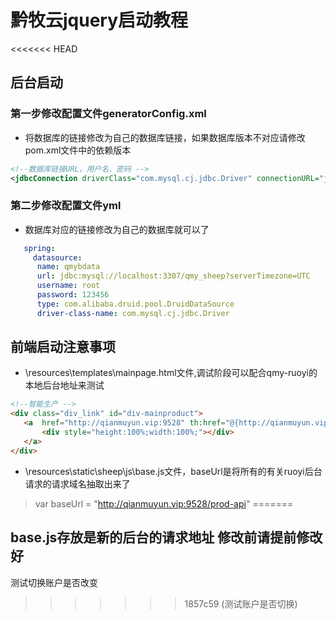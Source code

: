 # 黔牧云jquery启动教程

<<<<<<< HEAD

## 后台启动
### 第一步修改配置文件generatorConfig.xml
- 将数据库的链接修改为自己的数据库链接，如果数据库版本不对应请修改pom.xml文件中的依赖版本
```xml
<!--数据库链接URL，用户名、密码 -->
<jdbcConnection driverClass="com.mysql.cj.jdbc.Driver" connectionURL="jdbc:mysql://localhost:3307/qmy_sheep?serverTimezone=UTC" userId="root" password="123456">
```
   
### 第二步修改配置文件yml
- 数据库对应的链接修改为自己的数据库就可以了
```yml
   spring: 
     datasource: 
      name: qmybdata
      url: jdbc:mysql://localhost:3307/qmy_sheep?serverTimezone=UTC
      username: root
      password: 123456
      type: com.alibaba.druid.pool.DruidDataSource
      driver-class-name: com.mysql.cj.jdbc.Driver
```
## 前端启动注意事项
- \resources\templates\mainpage.html文件,调试阶段可以配合qmy-ruoyi的本地后台地址来测试
```html
<!--智能生产 -->
<div class="div_link" id="div-mainproduct">
   <a  href="http://qianmuyun.vip:9528" th:href="@{http://qianmuyun.vip:9528}">
       <div style="height:100%;width:100%;"></div>
   </a>
</div>
```
- \resources\static\sheep\js\base.js文件，baseUrl是将所有的有关ruoyi后台请求的请求域名抽取出来了
> var baseUrl = "http://qianmuyun.vip:9528/prod-api"
=======
## base.js存放是新的后台的请求地址 修改前请提前修改好

测试切换账户是否改变

>>>>>>> 1857c59 (测试账户是否切换)
